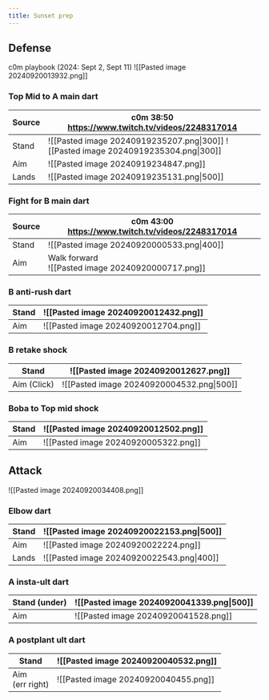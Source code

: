 ```yaml
---
title: Sunset prep
---
```

## Defense
c0m playbook (2024: Sept 2, Sept 11)
![[Pasted image 20240920013932.png]]
### Top Mid to A main dart

| Source | c0m 38:50 https://www.twitch.tv/videos/2248317014                                   |
| :----- | ----------------------------------------------------------------------------------- |
| Stand  | ![[Pasted image 20240919235207.png\|300]] ![[Pasted image 20240919235304.png\|300]] |
| Aim    | ![[Pasted image 20240919234847.png]]<br>                                            |
| Lands  | ![[Pasted image 20240919235131.png\|500]]                                           |
### Fight for B main dart

| Source | c0m 43:00 https://www.twitch.tv/videos/2248317014    |
| ------ | ---------------------------------------------------- |
| Stand  | ![[Pasted image 20240920000533.png\|400]]            |
| Aim    | Walk forward<br>![[Pasted image 20240920000717.png]] |

### B anti-rush dart

| Stand | ![[Pasted image 20240920012432.png]] |
| ----- | ------------------------------------ |
| Aim   | ![[Pasted image 20240920012704.png]] |

### B retake shock

| Stand       | ![[Pasted image 20240920012627.png]]      |
| ----------- | ----------------------------------------- |
| Aim (Click) | ![[Pasted image 20240920004532.png\|500]] |

### Boba to Top mid shock

| Stand | ![[Pasted image 20240920012502.png]] |
| ----- | ------------------------------------ |
| Aim   | ![[Pasted image 20240920005322.png]] |

## Attack
![[Pasted image 20240920034408.png]]
### Elbow dart

| Stand | ![[Pasted image 20240920022153.png\|500]] |
| ----- | ----------------------------------------- |
| Aim   | ![[Pasted image 20240920022224.png]]      |
| Lands | ![[Pasted image 20240920022543.png\|400]] |

### A insta-ult dart

| Stand (under) | ![[Pasted image 20240920041339.png\|500]] |
| ------------- | ----------------------------------------- |
| Aim           | ![[Pasted image 20240920041528.png]]      |

### A postplant ult dart

| Stand              | ![[Pasted image 20240920040532.png]] |
| ------------------ | ------------------------------------ |
| Aim<br>(err right) | ![[Pasted image 20240920040455.png]] |
